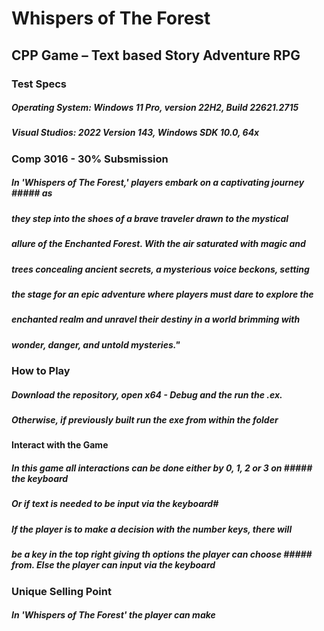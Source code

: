 # Whispers of The Forest

## CPP Game – Text based Story Adventure RPG

### Test Specs

##### Operating System: Windows 11 Pro, version 22H2, Build 22621.2715

##### Visual Studios: 2022 Version 143, Windows SDK 10.0, 64x

### Comp 3016 - 30% Subsmission

##### In 'Whispers of The Forest,' players embark on a captivating journey ##### as 
##### they step into the shoes of a brave traveler drawn to the mystical  
##### allure of the Enchanted Forest. With the air saturated with magic and
##### trees concealing ancient secrets, a mysterious voice beckons, setting
##### the stage for an epic adventure where players must dare to explore the
##### enchanted realm and unravel their destiny in a world brimming with
##### wonder, danger, and untold mysteries."

### How to Play

##### Download the repository, open x64 - Debug and the run the .ex. 
##### Otherwise, if previously built run the exe from within the folder

#### Interact with the Game

##### In this game all interactions can be done either by 0, 1, 2 or 3 on  ##### the keyboard
##### Or if text is needed to be input via the keyboard#

##### If the player is to make a decision with the number keys, there will 
##### be a key in the top right giving th options the player can choose ##### from. Else the player can input via the keyboard 


### Unique Selling Point

##### In 'Whispers of The Forest' the player can make 
